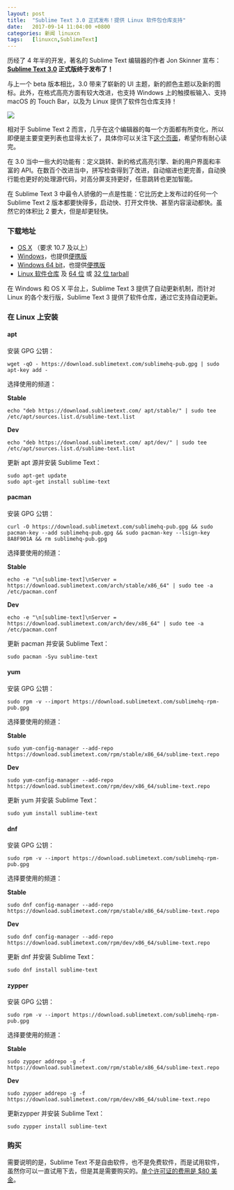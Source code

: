 ```yaml
---
layout: post
title:	"Sublime Text 3.0 正式发布！提供 Linux 软件包仓库支持"
date:	2017-09-14 11:04:00 +0800 
categories:	新闻 linuxcn 
tags:	[linuxcn,SublimeText]
---
```



历经了 4 年半的开发，著名的 Sublime Text 编辑器的作者 Jon Skinner 宣布：**[Sublime Text 3.0](https://www.sublimetext.com/3) 正式版终于发布了！**


与上一个 beta 版本相比，3.0 带来了崭新的 UI 主题，新的颜色主题以及新的图标。此外，在格式高亮方面有较大改进，也支持 Windows 上的触摸板输入、支持 macOS 的 Touch Bar，以及为 Linux 提供了软件包仓库支持！


![](/Asserts/Images//attachment/album/201709/14/110645ssn4ahv25mcv57vc.png)


相对于 Sublime Text 2 而言，几乎在这个编辑器的每一个方面都有所变化，所以即便是主要变更列表也显得太长了，具体你可以关注下[这个页面](https://www.sublimetext.com/2to3)，希望你有耐心读完。


在 3.0 当中一些大的功能有：定义跳转、新的格式高亮引擎、新的用户界面和丰富的 API。在数百个改进当中，拼写检查得到了改进，自动缩进也更完善，自动换行能也更好的处理源代码，对高分屏支持更好，任意跳转也更加智能。


在 Sublime Text 3 中最令人骄傲的一点是性能：它比历史上发布过的任何一个 Sublime Text 2 版本都要快得多，启动快、打开文件快、甚至内容滚动都快。虽然它的体积比 2 要大，但是却更轻快。


### 下载地址


* [OS X](https://download.sublimetext.com/Sublime%20Text%20Build%203143.dmg) （要求 10.7 及以上）
* [Windows](https://download.sublimetext.com/Sublime%20Text%20Build%203143%20Setup.exe)，也提供[便携版](https://download.sublimetext.com/Sublime%20Text%20Build%203143.zip)
* [Windows 64 bit](https://download.sublimetext.com/Sublime%20Text%20Build%203143%20x64%20Setup.exe)，也提供[便携版](https://download.sublimetext.com/Sublime%20Text%20Build%203143%20x64.zip)
* [Linux 软件仓库](https://www.sublimetext.com/docs/3/linux_repositories.html) 及 [64 位](https://download.sublimetext.com/sublime_text_3_build_3143_x64.tar.bz2) 或 [32 位 tarball](https://download.sublimetext.com/sublime_text_3_build_3143_x32.tar.bz2)


在 Windows 和 OS X 平台上，Sublime Text 3 提供了自动更新机制，而针对 Linux 的各个发行版，Sublime Text 3 提供了软件仓库，通过它支持自动更新。


### 在 Linux 上安装


#### apt


安装 GPG 公钥：



```
wget -qO - https://download.sublimetext.com/sublimehq-pub.gpg | sudo apt-key add -

```

选择使用的频道：


**Stable**



```
echo "deb https://download.sublimetext.com/ apt/stable/" | sudo tee /etc/apt/sources.list.d/sublime-text.list

```

**Dev**



```
echo "deb https://download.sublimetext.com/ apt/dev/" | sudo tee /etc/apt/sources.list.d/sublime-text.list

```

更新 apt 源并安装 Sublime Text：



```
sudo apt-get update
sudo apt-get install sublime-text

```

#### pacman


安装 GPG 公钥：



```
curl -O https://download.sublimetext.com/sublimehq-pub.gpg && sudo pacman-key --add sublimehq-pub.gpg && sudo pacman-key --lsign-key 8A8F901A && rm sublimehq-pub.gpg

```

选择要使用的频道：


**Stable**



```
echo -e "\n[sublime-text]\nServer = https://download.sublimetext.com/arch/stable/x86_64" | sudo tee -a /etc/pacman.conf

```

**Dev**



```
echo -e "\n[sublime-text]\nServer = https://download.sublimetext.com/arch/dev/x86_64" | sudo tee -a /etc/pacman.conf

```

更新 pacman 并安装 Sublime Text：



```
sudo pacman -Syu sublime-text

```

#### yum


安装 GPG 公钥：



```
sudo rpm -v --import https://download.sublimetext.com/sublimehq-rpm-pub.gpg

```

选择要使用的频道：


**Stable**



```
sudo yum-config-manager --add-repo https://download.sublimetext.com/rpm/stable/x86_64/sublime-text.repo

```

**Dev**



```
sudo yum-config-manager --add-repo https://download.sublimetext.com/rpm/dev/x86_64/sublime-text.repo

```

更新 yum 并安装 Sublime Text：



```
sudo yum install sublime-text

```

#### dnf


安装 GPG 公钥：



```
sudo rpm -v --import https://download.sublimetext.com/sublimehq-rpm-pub.gpg

```

选择要使用的频道：


**Stable**



```
sudo dnf config-manager --add-repo https://download.sublimetext.com/rpm/stable/x86_64/sublime-text.repo

```

**Dev**



```
sudo dnf config-manager --add-repo https://download.sublimetext.com/rpm/dev/x86_64/sublime-text.repo

```

更新 dnf 并安装 Sublime Text：



```
sudo dnf install sublime-text

```

#### zypper


安装 GPG 公钥：



```
sudo rpm -v --import https://download.sublimetext.com/sublimehq-rpm-pub.gpg

```

选择要使用的频道：


**Stable**



```
sudo zypper addrepo -g -f https://download.sublimetext.com/rpm/stable/x86_64/sublime-text.repo

```

**Dev**



```
sudo zypper addrepo -g -f https://download.sublimetext.com/rpm/dev/x86_64/sublime-text.repo

```

更新zypper 并安装 Sublime Text：



```
sudo zypper install sublime-text
```

### 购买


需要说明的是，Sublime Text 不是自由软件，也不是免费软件，而是试用软件，虽然你可以一直试用下去，但是其是需要购买的。[单个许可证的费用是 $80 美金](https://www.sublimetext.com/buy?v=3.0)。
